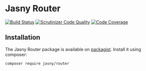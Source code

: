 Jasny Router
============

[![Build Status](https://secure.travis-ci.org/jasny/router.png?branch=master)](http://travis-ci.org/jasny/router)
[![Scrutinizer Code Quality](https://scrutinizer-ci.com/g/jasny/router/badges/quality-score.png?b=master)](https://scrutinizer-ci.com/g/jasny/router/?branch=master)
[![Code Coverage](https://scrutinizer-ci.com/g/jasny/router/badges/coverage.png?b=master)](https://scrutinizer-ci.com/g/jasny/router/?branch=master)


Installation
---

The Jasny Router package is available on [packagist](https://packagist.org/packages/jasny/router). Install it using
composer:

    composer require jasny/router

